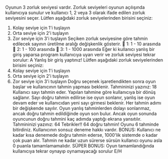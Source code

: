 Oyunun 3 zorluk seviyesi vardır. Zorluk seviyeleri oyunun açılışında kullanıcıya sunulur ve kullanıcı 1, 2
veya 3 olarak ifade edilen zorluk seviyesini seçer.
Lütfen aşağıdaki zorluk seviyelerinden birisini seçiniz:
1. Kolay seviye için 1'i tuşlayın
2. Orta seviye için 2'i tuşlayın
3. Zor seviye için 3'i tuşlayın
Seçiken zorluk seviyesine göre tahmin edilecek sayının üretilme aralığı değişkenlik gösterir.
 1: 1 - 10 arasında
 2: 1 - 100 arasında
 3: 1 - 1000 arasında
Eğer ki kullanıcı yanlış bir giriş yaparsa program kullanıcıya uyarı verir ve zorluk seviyesi tekrar sorulur:
A
Yanlış bir giriş yaptınız!
Lütfen aşağıdaki zorluk seviyelerinden birisini seçiniz:
1. Kolay seviye için 1'i tuşlayın
2. Orta seviye için 2'i tuşlayın
3. Zor seviye için 3'i tuşlayın
Doğru seçenek işaretlendikten sonra oyun başlar ve kullanıcının tahmin yapması beklenir.
Tahmininizi yazınız: 18
Kullanıcı sayı tahmin eder. Yapılan tahmine göre kullanıcıya bir dönüş sağlanır. 
Sayı doğru tahmin edilirse ise oyun sonlanır, yanlış ise oyun devam eder ve kullanıcıdan yeni sayı
girmesi beklenir.
Her tahmin adımı bir değişkende sayılır. Oyun yanlış tahminlerden dolayı sonlanmaz, ancak doğru
tahmin edildiğinde oyun son bulur. Ancak oyun sonunda oyuncunun doğru tahmini kaç adımda yaptığı
ekrana yansıtılır.
Tahmininizi yazınız: 64
Tebrikler!! 64 doğru tahmin!
Oyunu 6 tahminde bitirdiniz.
Kullanıcının sonsuz deneme hakkı vardır.
BONUS: Kullanıcı ne kadar kısa denemede doğru tahmin ederse, 1000'lik sistemde o kadar çok puan
alır. Tahmin ne kadar uzun sürerse sürsün kullanıcı oyunu asla 0 puanla tamamlamamalıdır.
SÜPER BONUS: Oyun tamamlandığında kullanıcıya tekrar oynayıp oynamayacağı sorulur E/H      
